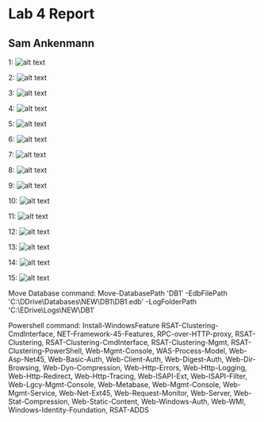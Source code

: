 # Lab 4 Report

## Sam Ankenmann

1: ![alt text](https://raw.githubusercontent.com/Sankenmann/Lab-4-report/main/lab04_01.JPG)

2: ![alt text](https://raw.githubusercontent.com/Sankenmann/Lab-4-report/main/lab04_02.JPG)

3: ![alt text](https://raw.githubusercontent.com/Sankenmann/Lab-4-report/main/lab04_03.JPG)

4: ![alt text](https://raw.githubusercontent.com/Sankenmann/Lab-4-report/main/lab04_04.JPG)

5: ![alt text](https://raw.githubusercontent.com/Sankenmann/Lab-4-report/main/lab04_05.JPG)

6: ![alt text](https://raw.githubusercontent.com/Sankenmann/Lab-4-report/main/lab04_06.JPG)

7: ![alt text](https://raw.githubusercontent.com/Sankenmann/Lab-4-report/main/lab04_07.JPG)

8: ![alt text](https://raw.githubusercontent.com/Sankenmann/Lab-4-report/main/lab04_08.JPG)

9: ![alt text](https://raw.githubusercontent.com/Sankenmann/Lab-4-report/main/lab04_09.JPG)

10: ![alt text](https://raw.githubusercontent.com/Sankenmann/Lab-4-report/main/lab04_10.JPG)

11: ![alt text](https://raw.githubusercontent.com/Sankenmann/Lab-4-report/main/lab04_11.JPG)

12: ![alt text](https://raw.githubusercontent.com/Sankenmann/Lab-4-report/main/lab04_12.JPG)

13: ![alt text](https://raw.githubusercontent.com/Sankenmann/Lab-4-report/main/lab04_13.JPG)

14: ![alt text](https://raw.githubusercontent.com/Sankenmann/Lab-4-report/main/lab04_14.JPG)

15: ![alt text](https://raw.githubusercontent.com/Sankenmann/Lab-4-report/main/lab04_15.JPG)

Move Database command: Move-DatabasePath 'DB1' -EdbFilePath 'C:\DDrive\Databases\NEW\DB1\DB1.edb' -LogFolderPath 'C:\EDrive\Logs\NEW\DB1'

Powershell command: Install-WindowsFeature RSAT-Clustering-CmdInterface, NET-Framework-45-Features, RPC-over-HTTP-proxy, RSAT-Clustering, RSAT-Clustering-CmdInterface, RSAT-Clustering-Mgmt, RSAT-Clustering-PowerShell, Web-Mgmt-Console, WAS-Process-Model, Web-Asp-Net45, Web-Basic-Auth, Web-Client-Auth, Web-Digest-Auth, Web-Dir-Browsing, Web-Dyn-Compression, Web-Http-Errors, Web-Http-Logging, Web-Http-Redirect, Web-Http-Tracing, Web-ISAPI-Ext, Web-ISAPI-Filter, Web-Lgcy-Mgmt-Console, Web-Metabase, Web-Mgmt-Console, Web-Mgmt-Service, Web-Net-Ext45, Web-Request-Monitor, Web-Server, Web-Stat-Compression, Web-Static-Content, Web-Windows-Auth, Web-WMI, Windows-Identity-Foundation, RSAT-ADDS
